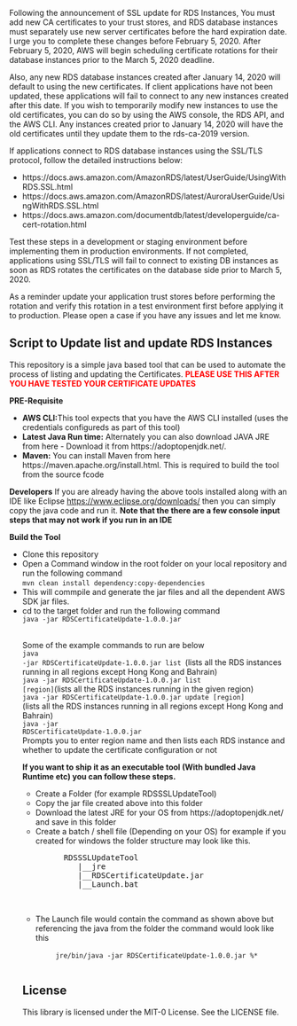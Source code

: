 Following the announcement of SSL update for RDS Instances, You must add new CA certificates to your trust stores, and RDS database instances must separately use new server certificates before the hard expiration date. I urge you to complete these changes before February 5, 2020. After February 5, 2020, AWS will begin scheduling certificate rotations for their database instances prior to the March 5, 2020 deadline.
 
 Also, any new RDS database instances created after January 14, 2020 will default to using the new certificates. If client applications have not been updated, these applications will fail to connect to any new instances created after this date. If you wish to temporarily modify new instances to use the old certificates, you can do so by using the AWS console, the RDS API, and the AWS CLI. Any instances created prior to January 14, 2020 will have the old certificates until they update them to the rds-ca-2019 version.
 
  If applications connect to RDS database instances using the SSL/TLS protocol, follow the detailed instructions below:
 
<UL><LI> https://docs.aws.amazon.com/AmazonRDS/latest/UserGuide/UsingWithRDS.SSL.html </LI>
  <LI>     https://docs.aws.amazon.com/AmazonRDS/latest/AuroraUserGuide/UsingWithRDS.SSL.html</LI>
 <LI>     https://docs.aws.amazon.com/documentdb/latest/developerguide/ca-cert-rotation.html</LI>
 </UL>
 
  Test these steps in a development or staging environment before implementing them in production environments. If not completed, applications using SSL/TLS will fail to connect to existing DB instances as soon as RDS rotates the certificates on the database side prior to March 5, 2020.
 
  As a reminder update your application trust stores before performing the rotation and verify this rotation in a test environment first before applying it to production. Please open a case if you have any issues and let me know. 

<h2>Script to Update list and update RDS Instances</h2>
This repository is a simple java based tool that can be used to automate the process of listing and updating the Certificates.
<font color="red"><B>PLEASE USE THIS AFTER YOU HAVE TESTED YOUR CERTIFICATE UPDATES</B></font><BR>

<B>PRE-Requisite</B> 

<UL>
<LI><B>AWS CLI:</B>This tool expects that you have the AWS CLI installed (uses the credentials configureds as part of this tool)</LI>
<LI><B>Latest Java Run time:</B> Alternately you can also download JAVA JRE from here - Download it from https://adoptopenjdk.net/.</LI>
<LI><B>Maven:</B> You can install Maven from here https://maven.apache.org/install.html. This is required to build the tool from the source fcode </LI>
</UL>

<B>Developers</B>
If you are already having the above tools installed along with an IDE like Eclipse https://www.eclipse.org/downloads/ then you can simply copy the java code and run it. <B>Note that the there are a few console input steps that may not work if you run in an IDE</B>

<B>Build the Tool</B>
<UL>
<LI>Clone this repository</LI>
<LI>Open a Command window in the root folder on your local repository and run the following command 
<br> <code>mvn clean install dependency:copy-dependencies</code>
<LI> This will commpile and generate the jar files and all the dependent AWS SDK jar files.
<LI> cd to the target folder and run the following command <br><code>java -jar RDSCertificateUpdate-1.0.0.jar</code>

<br>Some of the example commands to run are below
<BR>
<code>java -jar RDSCertificateUpdate-1.0.0.jar list </code>(lists all the RDS instances running in all regions except Hong Kong and Bahrain)
<BR>
<code>java -jar RDSCertificateUpdate-1.0.0.jar list [region]</code>(lists all the RDS instances running in the given region)
<BR>
 <code>java -jar RDSCertificateUpdate-1.0.0.jar update [region] </code>(lists all the RDS instances running in all regions except Hong Kong and Bahrain)
<BR>
<code>java -jar RDSCertificateUpdate-1.0.0.jar</code>
<BR>
Prompts you to enter region name and then lists each RDS instance and whether to update the certificate configuration or not
 
 <B>If you want to ship it as an executable tool (With bundled Java Runtime etc) you can follow these steps. </B>
 <UL> 
 <LI> Create a Folder (for example RDSSSLUpdateTool)
 <LI> Copy the jar file created above into this folder
 <LI> Download the latest JRE for your OS from https://adoptopenjdk.net/ and save in this folder
 <LI> Create a batch / shell file (Depending on your OS) for example if you created for windows the folder structure may look like this. 
   <pre>
      RDSSSLUpdateTool
         |__jre
         |__RDSCertificateUpdate.jar
         |__Launch.bat
       
  </pre>
  <LI>The Launch file would contain the command as shown above but referencing the java from the folder the command would look like this<BR>
   <code>
     jre/bin/java -jar RDSCertificateUpdate-1.0.0.jar %*
 </code>
     </UL>
     


## License

This library is licensed under the MIT-0 License. See the LICENSE file.

